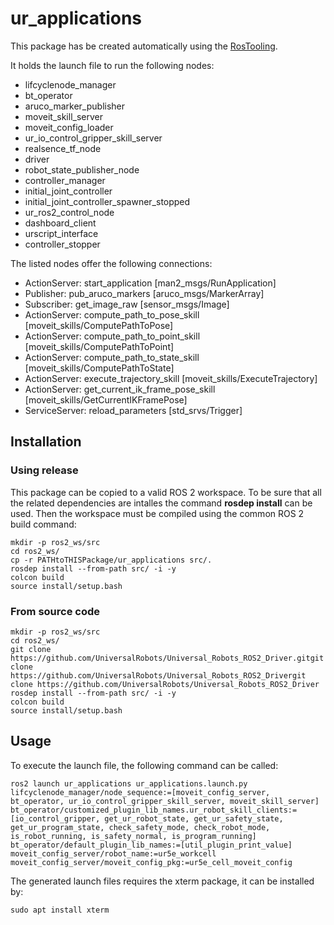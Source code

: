 # ur_applications

This package has be created automatically using the [RosTooling](https://github.com/ipa320/RosTooling).


It holds the launch file to run the following nodes:
- lifcyclenode_manager
- bt_operator
- aruco_marker_publisher
- moveit_skill_server
- moveit_config_loader
- ur_io_control_gripper_skill_server
- realsence_tf_node
- driver
- robot_state_publisher_node
- controller_manager
- initial_joint_controller
- initial_joint_controller_spawner_stopped
- ur_ros2_control_node
- dashboard_client
- urscript_interface
- controller_stopper

The listed nodes offer the following connections:
- ActionServer: start_application [man2_msgs/RunApplication]
- Publisher: pub_aruco_markers [aruco_msgs/MarkerArray]
- Subscriber: get_image_raw [sensor_msgs/Image]
- ActionServer: compute_path_to_pose_skill [moveit_skills/ComputePathToPose]
- ActionServer: compute_path_to_point_skill [moveit_skills/ComputePathToPoint]
- ActionServer: compute_path_to_state_skill [moveit_skills/ComputePathToState]
- ActionServer: execute_trajectory_skill [moveit_skills/ExecuteTrajectory]
- ActionServer: get_current_ik_frame_pose_skill [moveit_skills/GetCurrentIKFramePose]
- ServiceServer: reload_parameters [std_srvs/Trigger]

## Installation

### Using release

This package can be copied to a valid ROS 2 workspace. To be sure that all the related dependencies are intalles the command **rosdep install** can be used.
Then the workspace must be compiled using the common ROS 2 build command:

```
mkdir -p ros2_ws/src
cd ros2_ws/
cp -r PATHtoTHISPackage/ur_applications src/.
rosdep install --from-path src/ -i -y
colcon build
source install/setup.bash
```


### From source code
```
mkdir -p ros2_ws/src
cd ros2_ws/
git clone https://github.com/UniversalRobots/Universal_Robots_ROS2_Driver.gitgit clone https://github.com/UniversalRobots/Universal_Robots_ROS2_Drivergit clone https://github.com/UniversalRobots/Universal_Robots_ROS2_Driver
rosdep install --from-path src/ -i -y
colcon build
source install/setup.bash
```

## Usage


To execute the launch file, the following command can be called:

```
ros2 launch ur_applications ur_applications.launch.py lifcyclenode_manager/node_sequence:=[moveit_config_server, bt_operator, ur_io_control_gripper_skill_server, moveit_skill_server] bt_operator/customized_plugin_lib_names.ur_robot_skill_clients:=[io_control_gripper, get_ur_robot_state, get_ur_safety_state, get_ur_program_state, check_safety_mode, check_robot_mode, is_robot_running, is_safety_normal, is_program_running] bt_operator/default_plugin_lib_names:=[util_plugin_print_value] moveit_config_server/robot_name:=ur5e_workcell moveit_config_server/moveit_config_pkg:=ur5e_cell_moveit_config 
```

The generated launch files requires the xterm package, it can be installed by:

```
sudo apt install xterm
```



